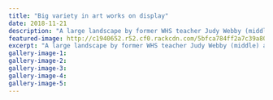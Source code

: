 ```yaml
---
title: "Big variety in art works on display"
date: 2018-11-21
description: "A large landscape by former WHS teacher Judy Webby (middle) at the Wanganui Arts Society's annual members' exhibition at..."
featured-image: http://c1940652.r52.cf0.rackcdn.com/5bfca784ff2a7c39a8000d61/Judy-Webby-320-Midweek-21-nov-picture.jpg
excerpt: "A large landscape by former WHS teacher Judy Webby (middle) at the Wanganui Arts Society's annual members' exhibition at Cooks Gallery by the veledrome."
gallery-image-1: 
gallery-image-2: 
gallery-image-3: 
gallery-image-4: 
gallery-image-5: 
---
```


